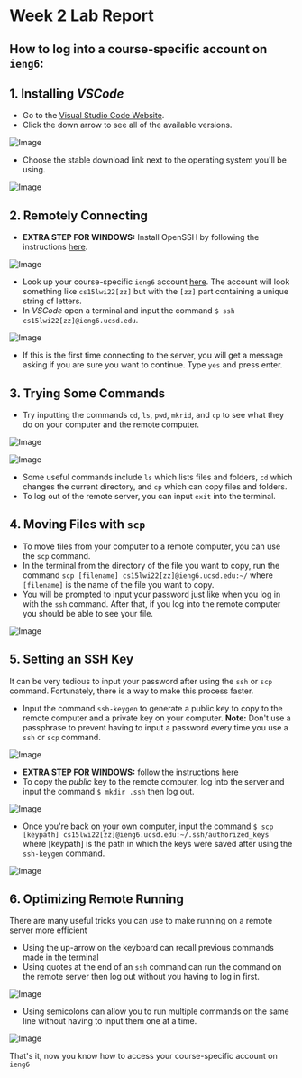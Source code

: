 # Week 2 Lab Report

## How to log into a course-specific account on `ieng6`:

## 1. Installing *VSCode*

* Go to the [Visual Studio Code Website](https://code.visualstudio.com/).
* Click the down arrow to see all of the available versions.

![Image](Screenshot1.png)

* Choose the stable download link next to the operating system you'll be using.

![Image](Screenshot2.png)

## 2. Remotely Connecting

* **EXTRA STEP FOR WINDOWS:** Install OpenSSH by following the instructions [here](https://docs.microsoft.com/en-us/windows-server/administration/openssh/openssh_install_firstuse).

![Image](Screenshot3.png)

* Look up your course-specific `ieng6` account [here](https://sdacs.ucsd.edu/~icc/index.php). The account will look something like `cs15lwi22[zz]` but with the `[zz]` part containing a unique string of letters.
* In *VSCode* open a terminal and input the command `$ ssh cs15lwi22[zz]@ieng6.ucsd.edu`.

![Image](Screenshot4.png)

* If this is the first time connecting to the server, you will get a message asking if you are sure you want to continue. Type `yes` and press enter.

## 3. Trying Some Commands

* Try inputting the commands `cd`, `ls`, `pwd`, `mkrid`, and `cp` to see what they do on your computer and the remote computer.

![Image](Screenshot9.png)

![Image](Screenshot10.png)

* Some useful commands include `ls` which lists files and folders, `cd` which changes the current directory, and `cp` which can copy files and folders.
* To log out of the remote server, you can input `exit` into the terminal.

## 4. Moving Files with `scp`

* To move files from your computer to a remote computer, you can use the `scp` command.
* In the terminal from the directory of the file you want to copy, run the command `scp [filename] cs15lwi22[zz]@ieng6.ucsd.edu:~/` where `[filename]` is the name of the file you want to copy.
* You will be prompted to input your password just like when you log in with the `ssh` command. After that, if you log into the remote computer you should be able to see your file.

![Image](Screenshot5.png)

## 5. Setting an SSH Key

It can be very tedious to input your password after using the `ssh` or `scp` command. Fortunately, there is a way to make this process faster.
* Input the command `ssh-keygen` to generate a public key to copy to the remote computer and a private key on your computer. **Note:** Don't use a passphrase to prevent having to input a password every time you use a `ssh` or `scp` command.

![Image](Screenshot6.png)

* **EXTRA STEP FOR WINDOWS:** follow the instructions [here](https://docs.microsoft.com/en-us/windows-server/administration/openssh/openssh_keymanagement#user-key-generation)
* To copy the *public* key to the remote computer, log into the server and input the command `$ mkdir .ssh` then log out.

![Image](Screenshot7.png)

* Once you're back on your own computer, input the command `$ scp [keypath] cs15lwi22[zz]@ieng6.ucsd.edu:~/.ssh/authorized_keys` where [keypath] is the path in which the keys were saved after using the `ssh-keygen` command.

![Image](Screenshot8.png)

## 6. Optimizing Remote Running

There are many useful tricks you can use to make running on a remote server more efficient

* Using the up-arrow on the keyboard can recall previous commands made in the terminal
* Using quotes at the end of an `ssh` command can run the command on the remote server then log out without you having to log in first.

![Image](Screenshot11.png)

* Using semicolons can allow you to run multiple commands on the same line without having to input them one at a time.

![Image](Screenshot12.png)

That's it, now you know how to access your course-specific account on `ieng6`